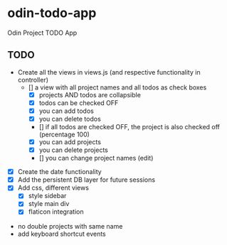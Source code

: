 # odin-todo-app

Odin Project TODO App

## TODO

- Create all the views in views.js (and respective functionality in controller)
  - [] a view with all project names and all todos as check boxes
    - [x] projects AND todos are collapsible
    - [x] todos can be checked OFF
    - [x] you can add todos
    - [x] you can delete todos
    - [] if all todos are checked OFF, the project is also checked off (percentage 100)
    - [x] you can add projects
    - [x] you can delete projects
    - [] you can change project names (edit)
- [x] Create the date functionality
- [x] Add the persistent DB layer for future sessions
- [x] Add css, different views
  - [x] style sidebar
  - [x] style main div
  - [x] flaticon integration
- no double projects with same name
- add keyboard shortcut events
